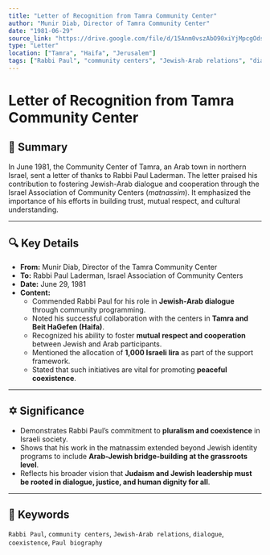 ```yaml
---
title: "Letter of Recognition from Tamra Community Center"
author: "Munir Diab, Director of Tamra Community Center"
date: "1981-06-29"
source_link: "https://drive.google.com/file/d/15Anm0vszAbO90xiYjMpcgOdsjs4HKpvm/view?usp=sharing"
type: "Letter"
location: ["Tamra", "Haifa", "Jerusalem"]
tags: ["Rabbi Paul", "community centers", "Jewish-Arab relations", "dialogue", "coexistence", "Paul biography"]
---
```


# Letter of Recognition from Tamra Community Center

## 📝 Summary
In June 1981, the Community Center of Tamra, an Arab town in northern Israel, sent a letter of thanks to Rabbi Paul Laderman. The letter praised his contribution to fostering Jewish-Arab dialogue and cooperation through the Israel Association of Community Centers (*matnassim*). It emphasized the importance of his efforts in building trust, mutual respect, and cultural understanding.

---

## 🔍 Key Details
- **From:** Munir Diab, Director of the Tamra Community Center  
- **To:** Rabbi Paul Laderman, Israel Association of Community Centers  
- **Date:** June 29, 1981  
- **Content:**  
  - Commended Rabbi Paul for his role in **Jewish-Arab dialogue** through community programming.  
  - Noted his successful collaboration with the centers in **Tamra and Beit HaGefen (Haifa)**.  
  - Recognized his ability to foster **mutual respect and cooperation** between Jewish and Arab participants.  
  - Mentioned the allocation of **1,000 Israeli lira** as part of the support framework.  
  - Stated that such initiatives are vital for promoting **peaceful coexistence**.  

---

## ✡ Significance
- Demonstrates Rabbi Paul’s commitment to **pluralism and coexistence** in Israeli society.  
- Shows that his work in the matnassim extended beyond Jewish identity programs to include **Arab-Jewish bridge-building at the grassroots level**.  
- Reflects his broader vision that **Judaism and Jewish leadership must be rooted in dialogue, justice, and human dignity for all**.  

---

## 🧠 Keywords
`Rabbi Paul`, `community centers`, `Jewish-Arab relations`, `dialogue`, `coexistence`, `Paul biography`
